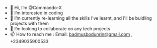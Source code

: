 - 👋 Hi, I’m @Commando-X
- 👀 I’m interested in coding
- 🌱 I’m currently re-learning all the skills i've learnt, and i'll be buidling projects with them
- 💞️ I’m looking to collaborate on any tech projects
- 📫 How to reach me :  Email: badmusbodunrin@gmail.com , +2349035900533

